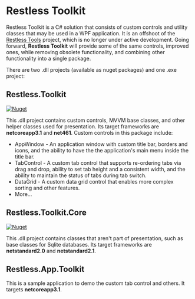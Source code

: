 # Restless Toolkit

Restless Toolkit is a C# solution that consists of custom controls and utility classes that may be used in a WPF application.
It is an offshoot of the [Restless Tools](https://github.com/victor-david/restless-tools) project, which
is no longer under active development. Going forward, **Restless Toolkit** will provide some of the same
controls, improved ones, while removing obsolete functionality, and combining other functionality into a single package.

There are two .dll projects (available as nuget packages) and one .exe project:

## Restless.Toolkit

[![Nuget](https://img.shields.io/nuget/v/Restless.Toolkit.svg?style=flat-square)](https://www.nuget.org/packages/Restless.Toolkit/) 

This .dll project contains custom controls, MVVM base classes, and other helper classes used
for presentation. Its target frameworks are **netcoreapp3.1** and **net461**. Custom controls in this package include:
  * AppWindow - An application window with custom title bar, borders and icons, and the ability to have the the application's main menu inside the title bar.
  * TabControl - A custom tab control that supports re-ordering tabs via drag and drop, ability to set tab height and a consistent width,
and the ability to maintain the status of tabs during tab switch.
  * DataGrid - A custom data grid control that enables more complex sorting and other features.
  * More...

## Restless.Toolkit.Core 
[![Nuget](https://img.shields.io/nuget/v/Restless.Toolkit.Core.svg?style=flat-square)](https://www.nuget.org/packages/Restless.Toolkit.Core/)

This .dll project contains classes that aren't part of presentation, such as base classes
for Sqlite databases. Its target frameworks are **netstandard2.0** and **netstandard2.1**.

## Restless.App.Toolkit

This is a sample application to demo the custom tab control and others. It targets **netcoreapp3.1**.
